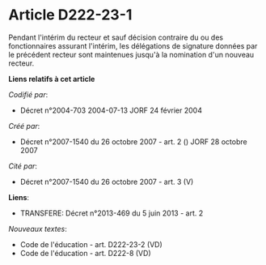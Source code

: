 # Article D222-23-1

Pendant l'intérim du recteur et sauf décision contraire du ou des fonctionnaires assurant l'intérim, les délégations de
signature données par le précédent recteur sont maintenues jusqu'à la nomination d'un nouveau recteur.

**Liens relatifs à cet article**

_Codifié par_:

  - Décret n°2004-703 2004-07-13 JORF 24 février 2004

_Créé par_:

  - Décret n°2007-1540 du 26 octobre 2007 - art. 2 () JORF 28 octobre 2007

_Cité par_:

  - Décret n°2007-1540 du 26 octobre 2007 - art. 3 (V)

**Liens**:

  - TRANSFERE: Décret n°2013-469 du 5 juin 2013 - art. 2

_Nouveaux textes_:

  - Code de l'éducation - art. D222-23-2 (VD)
  - Code de l'éducation - art. D222-8 (VD)
